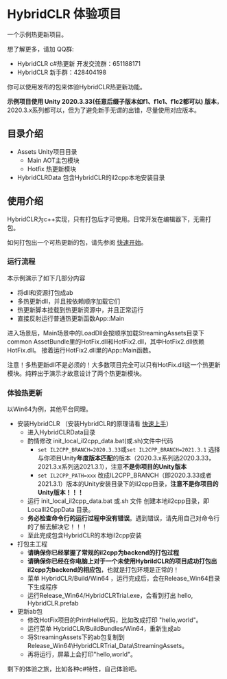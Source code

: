 # HybridCLR 体验项目

一个示例热更新项目。

想了解更多，请加 QQ群: 

- HybridCLR c#热更新 开发交流群：651188171
- HybridCLR 新手群：428404198

你可以使用发布的包来体验HybridCLR热更新功能。

**示例项目使用 Unity 2020.3.33(任意后缀子版本如f1、f1c1、f1c2都可以) 版本**，2020.3.x系列都可以，但为了避免新手无谓的出错，尽量使用对应版本。

## 目录介绍

- Assets Unity项目目录
  - Main AOT主包模块
  - Hotfix 热更新模块
- HybridCLRData 包含HybridCLR的il2cpp本地安装目录

## 使用介绍

HybridCLR为c++实现，只有打包后才可使用。日常开发在编辑器下，无需打包。

如何打包出一个可热更新的包，请先参阅 [快速开始](https://focus-creative-games.github.io/hybridclr/start_up/)。

### 运行流程

本示例演示了如下几部分内容

- 将dll和资源打包成ab
- 多热更新dll，并且按依赖顺序加载它们
- 热更新脚本挂载到热更新资源中，并且正常运行
- 直接反射运行普通热更新函数App::Main

进入场景后，Main场景中的LoadDll会按顺序加载StreamingAssets目录下common AssetBundle里的HotFix.dll和HotFix2.dll，其中HotFix2.dll依赖HotFix.dll。
接着运行HotFix2.dll里的App::Main函数。

注意！多热更新dll不是必须的！大多数项目完全可以只有HotFix.dll这一个热更新模块。纯粹出于演示才故意设计了两个热更新模块。

### 体验热更新

以Win64为例，其他平台同理。

- 安装HybridCLR （安装HybridCLR的原理请看 [快速上手](https://focus-creative-games.github.io/hybridclr/start_up/)）
  - 进入HybridCLRData目录
  - 酌情修改 init_local_il2cpp_data.bat(或.sh)文件中代码
    - `set IL2CPP_BRANCH=2020.3.33`或`set IL2CPP_BRANCH=2021.3.1` 选择与你项目Unity**年度版本匹配**的版本（2020.3.x系列选2020.3.33，2021.3.x系列选2021.3.1），注意**不是你项目的Unity版本**
    - `set IL2CPP_PATH=xxx` 改成IL2CPP_BRANCH（即2020.3.33或者2021.3.1）版本的Unity安装目录下的il2cpp目录，**注意不是你项目的Unity版本！！！**
  - 运行 init_local_il2cpp_data.bat 或.sh 文件 创建本地il2cpp目录，即 LocalIl2CppData 目录。
  - **务必检查命令行的运行过程中没有错误**。遇到错误，请先用自己对命令行的了解去解决它！！！
  - 至此完成包含HybridCLR的本地il2cpp安装
- 打包主工程
  - **请确保你已经掌握了常规的il2cpp为backend的打包过程**
  - **请确保你已经在你电脑上对于一个未使用HybrildCLR的项目成功打包出il2cpp为backend的相应包**，也就是打包环境是正常的！
  - 菜单 HybridCLR/Build/Win64 ，运行完成后，会在Release_Win64目录下生成程序
  - 运行Release_Win64/HybridCLRTrial.exe，会看到打出 hello, HybridCLR.prefab
- 更新ab包
  - 修改HotFix项目的PrintHello代码，比如改成打印 "hello,world"。
  - 运行菜单 HybridCLR/BuildBundles/Win64，重新生成ab
  - 将StreamingAssets下的ab包复制到Release_Win64\HybridCLRTrial_Data\StreamingAssets。
  - 再将运行，屏幕上会打印"hello,world"。

剩下的体验之旅，比如各种c#特性，自己体验吧。
